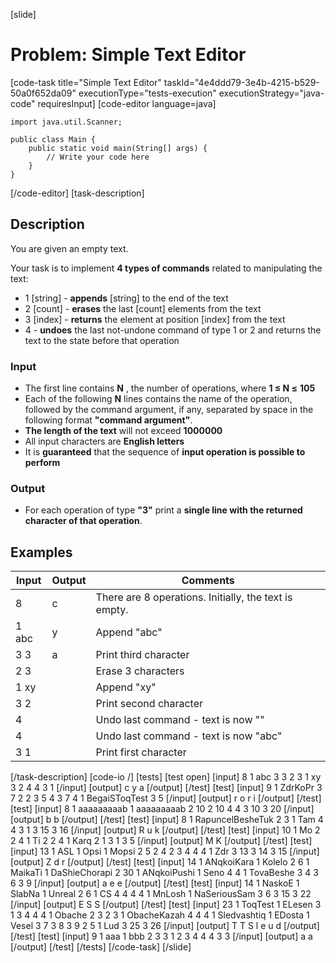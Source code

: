 [slide]
# Problem: Simple Text Editor
[code-task title="Simple Text Editor" taskId="4e4ddd79-3e4b-4215-b529-50a0f652da09" executionType="tests-execution" executionStrategy="java-code" requiresInput]
[code-editor language=java]
```
import java.util.Scanner;

public class Main {
    public static void main(String[] args) {
        // Write your code here
    }
}
```
[/code-editor]
[task-description]
## Description
You are given an empty text.

Your task is to implement **4 types of commands** related to manipulating the text:

- 1 \[string\] - **appends** \[string\] to the end of the text
- 2 \[count\] - **erases** the last \[count\] elements from the text
- 3 \[index\] - **returns** the element at position \[index\] from the text
- 4 - **undoes** the last not-undone command of type 1 or 2 and returns the text to the state before that operation

### Input

- The first line contains **N** , the number of operations, where **1 ≤ N ≤**  **105**
- Each of the following **N** lines contains the name of the operation, followed by the command argument, if any, separated by space in the following format **"command argument"**.
- **The length of the text** will not exceed **1000000**
- All input characters are **English letters**
- It is **guaranteed** that the sequence of **input operation is possible to perform**

### Output

- For each operation of type **"3"** print a **single line with the returned character of that operation**.

## Examples
| **Input** | **Output** | **Comments** |
| --- | --- | --- |
| 8 | c | There are 8 operations. Initially, the text is empty.  |
| 1 abc | y | Append "abc" |
| 3 3 | a | Print third character |
| 2 3 |  | Erase 3 characters |
| 1 xy |  | Append "xy" |
| 3 2 |  | Print second character |
| 4 |  | Undo last command - text is now "" |
| 4 |  | Undo last command - text is now "abc" |
| 3 1 |  | Print first character |

[/task-description]
[code-io /]
[tests]
[test open]
[input]
8
1 abc
3 3
2 3
1 xy
3 2
4 
4 
3 1
[/input]
[output]
c
y
a
[/output]
[/test]
[test]
[input]
9
1 ZdrKoPr
3 7
2 2
3 5
4
3 7
4
1 BegaiSToqTest
3 5
[/input]
[output]
r
o
r
i
[/output]
[/test]
[test]
[input]
8
1 aaaaaaaaab
1 aaaaaaaaab
2 10
2 10
4
4
3 10
3 20
[/input]
[output]
b
b
[/output]
[/test]
[test]
[input]
8
1 RapuncelBesheTuk
2 3
1 Tam
4
4
3 1
3 15
3 16
[/input]
[output]
R
u
k
[/output]
[/test]
[test]
[input]
10
1 Mo
2 2
4
1 Ti
2 2
4
1 Karq
2 1
3 1
3 5
[/input]
[output]
M
K
[/output]
[/test]
[test]
[input]
13
1 ASL
1 Opsi
1 Mopsi
2 5
2 4
2 3
4
4
4
1 Zdr
3 13
3 14
3 15
[/input]
[output]
Z
d
r
[/output]
[/test]
[test]
[input]
14
1 ANqkoiKara
1 Kolelo
2 6
1 MaikaTi
1 DaShieChorapi
2 30
1 ANqkoiPushi
1 Seno
4
4
1 TovaBeshe
3 4
3 6
3 9
[/input]
[output]
a
e
e
[/output]
[/test]
[test]
[input]
14
1 NaskoE
1 SlabNa
1 Unreal
2 6
1 CS
4
4
4
4
1 MnLosh
1 NaSeriousSam
3 6
3 15
3 22
[/input]
[output]
E
S
S
[/output]
[/test]
[test]
[input]
23
1 ToqTest
1 ELesen
3 1
3 4
4
4
1 Obache
2 3
2 3
1 ObacheKazah
4
4
4
1 Sledvashtiq
1 EDosta
1 Vesel
3 7
3 8
3 9
2 5
1 Lud
3 25
3 26
[/input]
[output]
T
T
S
l
e
u
d
[/output]
[/test]
[test]
[input]
9
1 aaa
1 bbb
2 3
3 1
2 3
4
4
4
3 3
[/input]
[output]
a
a
[/output]
[/test]
[/tests]
[/code-task]
[/slide]